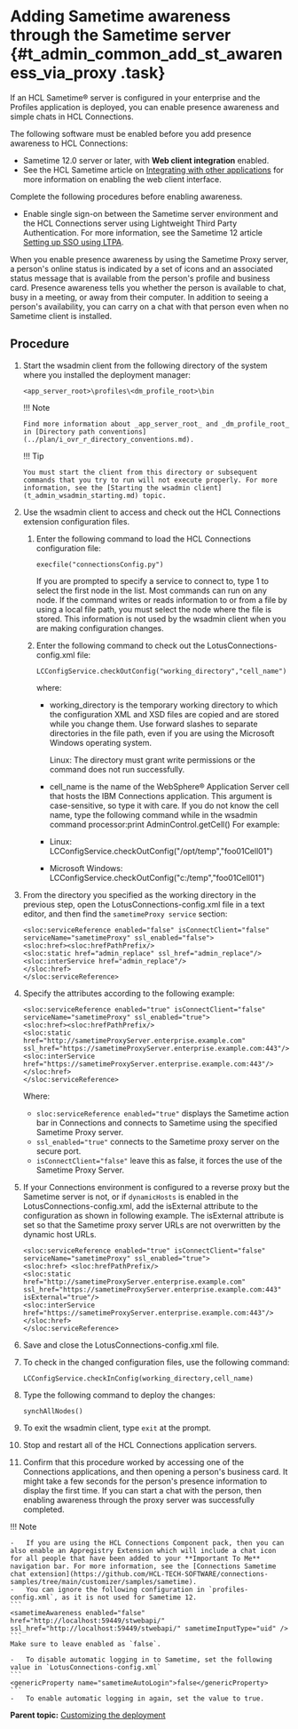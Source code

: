 # Adding Sametime awareness through the Sametime server {#t_admin_common_add_st_awareness_via_proxy .task}

If an HCL Sametime® server is configured in your enterprise and the Profiles application is deployed, you can enable presence awareness and simple chats in HCL Connections.

The following software must be enabled before you add presence awareness to HCL Connections:

-   Sametime 12.0 server or later, with **Web client integration** enabled.
-   See the HCL Sametime article on [Integrating with other applications](https://help.hcltechsw.com/sametime/12/admin/verse_integration.html) for more information on enabling the web client interface.

Complete the following procedures before enabling awareness.

-   Enable single sign-on between the Sametime server environment and the HCL Connections server using Lightweight Third Party Authentication.  For more information, see the Sametime 12 article [Setting up SSO using LTPA](https://help.hcltechsw.com/sametime/12/admin/enabling_sso_ltpa.html).

When you enable presence awareness by using the Sametime Proxy server, a person's online status is indicated by a set of icons and an associated status message that is available from the person's profile and business card. Presence awareness tells you whether the person is available to chat, busy in a meeting, or away from their computer. In addition to seeing a person's availability, you can carry on a chat with that person even when no Sametime client is installed.

## Procedure

1.  Start the wsadmin client from the following directory of the system where you installed the deployment manager:


    ```
    <app_server_root>\profiles\<dm_profile_root>\bin
    ```

    !!! Note

        Find more information about _app_server_root_ and _dm_profile_root_ in [Directory path conventions](../plan/i_ovr_r_directory_conventions.md).

    !!! Tip
    
        You must start the client from this directory or subsequent commands that you try to run will not execute properly. For more information, see the [Starting the wsadmin client](t_admin_wsadmin_starting.md) topic.

2.  Use the wsadmin client to access and check out the HCL Connections extension configuration files.

    1.  Enter the following command to load the HCL Connections configuration file: 
    
        ```
        execfile("connectionsConfig.py")
        ```

        If you are prompted to specify a service to connect to, type 1 to select the first node in the list. Most commands can run on any node. If the command writes or reads information to or from a file by using a local file path, you must select the node where the file is stored. This information is not used by the wsadmin client when you are making configuration changes.

    2.  Enter the following command to check out the LotusConnections-config.xml file:

        ```
        LCConfigService.checkOutConfig("working_directory","cell_name")
        ```

        where:

        -   working_directory is the temporary working directory to which the configuration XML and XSD files are copied and are stored while you change them. Use forward slashes to separate directories in the file path, even if you are using the Microsoft Windows operating system.

            Linux: The directory must grant write permissions or the command does not run successfully.

        -   cell_name is the name of the WebSphere® Application Server cell that hosts the IBM Connections application. This argument is case-sensitive, so type it with care. If you do not know the cell name, type the following command while in the wsadmin command processor:print AdminControl.getCell\(\)
        For example:

        -   Linux: LCConfigService.checkOutConfig\("/opt/temp","foo01Cell01"\)
        -   Microsoft Windows: LCConfigService.checkOutConfig\("c:/temp","foo01Cell01"\)

3.  From the directory you specified as the working directory in the previous step, open the LotusConnections-config.xml file in a text editor, and then find the `sametimeProxy service` section:

    ```
    <sloc:serviceReference enabled="false" isConnectClient="false" serviceName="sametimeProxy" ssl_enabled="false">
    <sloc:href><sloc:hrefPathPrefix/>
    <sloc:static href="admin_replace" ssl_href="admin_replace"/>
    <sloc:interService href="admin_replace"/>
    </sloc:href>
    </sloc:serviceReference>
    ```

4.  Specify the attributes according to the following example:

    ```
    <sloc:serviceReference enabled="true" isConnectClient="false" serviceName="sametimeProxy" ssl_enabled="true">
    <sloc:href><sloc:hrefPathPrefix/>
    <sloc:static href="http://sametimeProxyServer.enterprise.example.com" 
    ssl_href="https://sametimeProxyServer.enterprise.example.com:443"/>
    <sloc:interService href="https://sametimeProxyServer.enterprise.example.com:443"/>
    </sloc:href>
    </sloc:serviceReference>
    ```

    Where:

    -   `sloc:serviceReference enabled="true"` displays the Sametime action bar in Connections and connects to Sametime using the specified Sametime Proxy server.
    -   `ssl_enabled="true"` connects to the Sametime proxy server on the secure port.
    -   `isConnectClient="false"` leave this as false, it forces the use of the Sametime Proxy Server.

5.  If your Connections environment is configured to a reverse proxy but the Sametime server is not, or if `dynamicHosts` is enabled in the LotusConnections-config.xml, add the isExternal attribute to the configuration as shown in following example. The isExternal attribute is set so that the Sametime proxy server URLs are not overwritten by the dynamic host URLs.

    ```
    <sloc:serviceReference enabled="true" isConnectClient="false" serviceName="sametimeProxy" ssl_enabled="true">
    <sloc:href> <sloc:hrefPathPrefix/> 
    <sloc:static href="http://sametimeProxyServer.enterprise.example.com" 
    ssl_href="https://sametimeProxyServer.enterprise.example.com:443" isExternal="true"/> 
    <sloc:interService href="https://sametimeProxyServer.enterprise.example.com:443"/> 
    </sloc:href>
    </sloc:serviceReference>
    ```

6.  Save and close the LotusConnections-config.xml file.

7.  To check in the changed configuration files, use the following command:

    ```
    LCConfigService.checkInConfig(working_directory,cell_name)
    ```

8.  Type the following command to deploy the changes:

    ```
    synchAllNodes()
    ```

9.  To exit the wsadmin client, type `exit` at the prompt.

10. Stop and restart all of the HCL Connections application servers.

11. Confirm that this procedure worked by accessing one of the Connections applications, and then opening a person's business card. It might take a few seconds for the person's presence information to display the first time. If you can start a chat with the person, then enabling awareness through the proxy server was successfully completed.

!!! Note

    -   If you are using the HCL Connections Component pack, then you can also enable an Appregistry Extension which will include a chat icon for all people that have been added to your **Important To Me** navigation bar. For more information, see the [Connections Sametime chat extension](https://github.com/HCL-TECH-SOFTWARE/connections-samples/tree/main/customizer/samples/sametime).
    -   You can ignore the following configuration in `profiles-config.xml`, as it is not used for Sametime 12. 
    ```
    <sametimeAwareness enabled="false" href="http://localhost:59449/stwebapi/" ssl_href="http://localhost:59449/stwebapi/" sametimeInputType="uid" />
    ```
    Make sure to leave enabled as `false`.

    -   To disable automatic logging in to Sametime, set the following value in `LotusConnections-config.xml`
    ```
    <genericProperty name="sametimeAutoLogin">false</genericProperty>
    ```
    -   To enable automatic logging in again, set the value to true.

**Parent topic:** [Customizing the deployment](../admin/c_admin_common_customizing.md)

